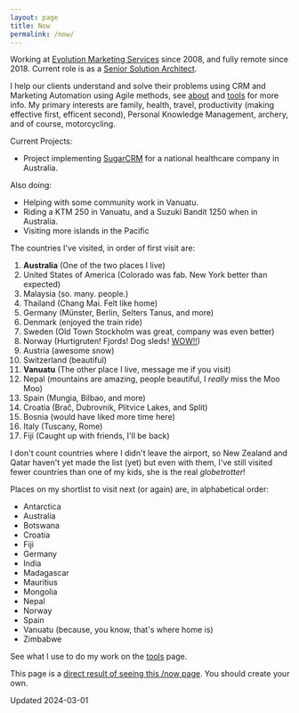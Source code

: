 ```yaml
---
layout: page
title: Now
permalink: /now/
---
```


Working at [Evolution Marketing Services](http://evolutionmarketing.com.au/) since 2008, and fully remote since 2018. Current role is as a [Senior Solution Architect](https://www.linkedin.com/in/benhamilton/).

I help our clients understand and solve their problems using CRM and Marketing Automation using Agile methods, see [about](https://ben.hamilton.id.au/about) and [tools](http://ben.hamilton.id.au/tools) for more info. My primary interests are family, health, travel, productivity (making effective first, efficent second), Personal Knowledge Management, archery, and of course, motorcycling.


Current Projects:

- Project implementing [SugarCRM](https://www.sugarcrm.com/?utm_source=ben.hamilton.id.au) for a national healthcare company in Australia.

Also doing:

- Helping with some community work in Vanuatu.
- Riding a KTM 250 in Vanuatu, and a Suzuki Bandit 1250 when in Australia.
- Visiting more islands in the Pacific

The countries I've visited, in order of first visit are:

1. **Australia** (One of the two places I live)
2. United States of America (Colorado was fab. New York better than expected)
3. Malaysia (so. many. people.)
4. Thailand (Chang Mai. Felt like home)
5. Germany (Münster, Berlin, Selters Tanus, and more)
6. Denmark (enjoyed the train ride)
7. Sweden (Old Town Stockholm was great, company was even better)
8. Norway (Hurtigruten! Fjords! Dog sleds! [WOW!!](https://www.cruisin.me/cruise-ship-webcams/hurtigruten/ms-richard-with2/))
9. Austria (awesome snow)
10. Switzerland (beautiful)
11. **Vanuatu** (The other place I live, message me if you visit)
12. Nepal (mountains are amazing, people beautiful, I *really* miss the Moo Moo)
13. Spain (Mungia, Bilbao, and more)
14. Croatia (Brač, Dubrovnik, Plitvice Lakes, and Split)
15. Bosnia (would have liked more time here)
16. Italy (Tuscany, Rome)
17. Fiji (Caught up with friends, I'll be back)

I don't count countries where I didn't leave the airport, so New Zealand and Qatar haven't yet made the list (yet) but even with them, I've still visited fewer countries than one of my kids, she is the real *globetrotter*!

Places on my shortlist to visit next (or again) are, in alphabetical order:

- Antarctica
- Australia
- Botswana
- Croatia
- Fiji 
- Germany
- India
- Madagascar
- Mauritius
- Mongolia
- Nepal
- Norway
- Spain
- Vanuatu (because, you know, that's where home is)
- Zimbabwe

See what I use to do my work on the [tools](/tools) page.

This page is a [direct result of seeing this /now page](https://sivers.org/now). You should create your own.

Updated 2024-03-01
